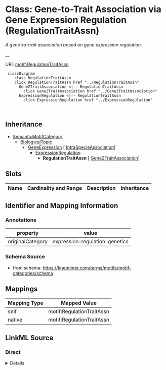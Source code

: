 

# Class: Gene-to-Trait Association via Gene Expression Regulation (RegulationTraitAssn) 


_A gene-to-trait association based on gene expression regulation._

__





URI: [motif:RegulationTraitAssn](https://knetminer.com/terms/motifs/motif-categories/RegulationTraitAssn)






```mermaid
 classDiagram
    class RegulationTraitAssn
    click RegulationTraitAssn href "../RegulationTraitAssn"
      Gene2TraitAssociation <|-- RegulationTraitAssn
        click Gene2TraitAssociation href "../Gene2TraitAssociation"
      ExpressionRegulation <|-- RegulationTraitAssn
        click ExpressionRegulation href "../ExpressionRegulation"
      
      
```





## Inheritance
* [SemanticMotifCategory](SemanticMotifCategory.md)
    * [BiologicalTopic](BiologicalTopic.md)
        * [GeneExpression](GeneExpression.md) [ [IntraSpecieAssociation](IntraSpecieAssociation.md)]
            * [ExpressionRegulation](ExpressionRegulation.md)
                * **RegulationTraitAssn** [ [Gene2TraitAssociation](Gene2TraitAssociation.md)]



## Slots

| Name | Cardinality and Range | Description | Inheritance |
| ---  | --- | --- | --- |









## Identifier and Mapping Information





### Annotations

| property | value |
| --- | --- |
| originalCategory | expression::regulation::genetics |




### Schema Source


* from schema: https://knetminer.com/terms/motifs/motif-categories/schema




## Mappings

| Mapping Type | Mapped Value |
| ---  | ---  |
| self | motif:RegulationTraitAssn |
| native | motif:RegulationTraitAssn |







## LinkML Source

<!-- TODO: investigate https://stackoverflow.com/questions/37606292/how-to-create-tabbed-code-blocks-in-mkdocs-or-sphinx -->

### Direct

<details>
```yaml
name: RegulationTraitAssn
annotations:
  originalCategory:
    tag: originalCategory
    value: expression::regulation::genetics
description: 'A gene-to-trait association based on gene expression regulation.

  '
title: Gene-to-Trait Association via Gene Expression Regulation
notes:
- 'original category no: 2.4'
from_schema: https://knetminer.com/terms/motifs/motif-categories/schema
is_a: ExpressionRegulation
mixins:
- Gene2TraitAssociation

```
</details>

### Induced

<details>
```yaml
name: RegulationTraitAssn
annotations:
  originalCategory:
    tag: originalCategory
    value: expression::regulation::genetics
description: 'A gene-to-trait association based on gene expression regulation.

  '
title: Gene-to-Trait Association via Gene Expression Regulation
notes:
- 'original category no: 2.4'
from_schema: https://knetminer.com/terms/motifs/motif-categories/schema
is_a: ExpressionRegulation
mixins:
- Gene2TraitAssociation

```
</details>